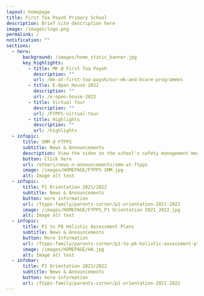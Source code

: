 ```yaml
---
layout: homepage
title: First Toa Payoh Primary School
description: Brief site description here
image: /images/logo.png
permalink: /
notification: ""
sections:
  - hero:
      background: /images/home_static_banner.jpg
      key_highlights:
        - title: MK @ First Toa Payoh
          description: ""
          url: /mk-at-first-toa-payoh/our-mk-and-kcare-programmes
        - title: E-Open House 2022
          description: ""
          url: /e-open-house-2022
        - title: Virtual Tour
          description: ""
          url: /FTPPS-virtual-tour
        - title: Highlights
          description: ""
          url: /highlights
  - infopic:
      title: SMM @ FTPPS
      subtitle: News & Announcements
      description: View the video on the school's safety management measures
      button: Click here
      url: /others/news-n-announcements/smm-at-ftpps
      image: /images/HOMEPAGE/FTPPS SMM.jpg
      alt: Image alt text
  - infopic:
      title: P1 Orientation 2021/2022
      subtitle: News & Announcements
      button: more information
      url: /ftpps-family/parents-corner/p1-orientation-2021-2022
      image: /images/HOMEPAGE/FTPPS_P1 Orientation 2021_2022.jpg
      alt: Image alt text
  - infopic:
      title: P1 to P6 Holistic Assessment Plans
      subtitle: News & Announcements
      button: More Information
      url: /ftpps-family/parents-corner/p1-to-p6-holistic-assessment-plans
      image: /images/HOMEPAGE/HA.jpg
      alt: Image alt text
  - infobar:
      title: P1 Orientation 2021/2022
      subtitle: News & Announcements
      button: more information
      url: /ftpps-family/parents-corner/p1-orientation-2021-2022
---
```

